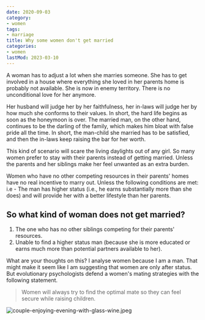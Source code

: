 ```yaml
---
date: 2020-09-03
category:
- women
tags:
- marriage
title: Why some women don't get married
categories:
- women
lastMod: 2023-03-10
---
```

A woman has to adjust a lot when she marries someone. She has to get involved in a house where everything she loved in her parents home is probably not available. She is now in enemy territory. There is no unconditional love for her anymore.

Her husband will judge her by her faithfulness, her in-laws will judge her by how much she conforms to their values. In short, the hard life begins as soon as the honeymoon is over. The married man, on the other hand, continues to be the darling of the family, which makes him bloat with false pride all the time. In short, the man-child she married has to be satisfied, and then the in-laws keep raising the bar for her worth.

This kind of scenario will scare the living daylights out of any girl. So many women prefer to stay with their parents instead of getting married. Unless the parents and her siblings make her feel unwanted as an extra burden.

Women who have no other competing resources in their parents' homes have no real incentive to marry out. Unless the following conditions are met: i.e - The man has higher status (i.e., he earns substantially more than she does) and will provide her with a better lifestyle than her parents.

## So what kind of woman does not get married?

1. The one who has no other siblings competing for their parents' resources.
2. Unable to find a higher status man (because she is more educated or earns much more than potential partners available to her).

What are your thoughts on this? I analyse women because I am a man. That might make it seem like I am suggesting that women are only after status. But evolutionary psychologists defend a women's mating strategies with the following statement. 

> Women will always try to find the optimal mate so they can feel secure while raising children.

![couple-enjoying-evening-with-glass-wine.jpeg](https://manojnayak.mataroa.blog/images/479d6c8b.jpeg)
